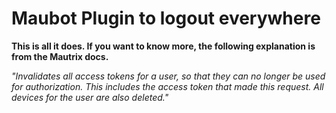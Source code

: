 # Maubot Plugin to logout everywhere

**This is all it does. If you want to know more, the following explanation is from the Mautrix docs.**

*"Invalidates all access tokens for a user, so that they can no longer be used for authorization. This includes the access token that made this request. All devices for the user are also deleted."*